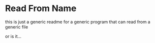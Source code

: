 # Read From Name
this is just a generic readme for a generic program that can read from a generic file

or is it...
